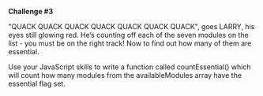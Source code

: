 **Challenge #3**

"QUACK QUACK QUACK QUACK QUACK QUACK QUACK", goes LARRY, his eyes still glowing red. 
He’s counting off each of the seven modules on the list - you must be on the right track! 
Now to find out how many of them are essential.

Use your JavaScript skills to write a function called countEssential() 
which will count how many modules from the availableModules array have the essential flag set.

